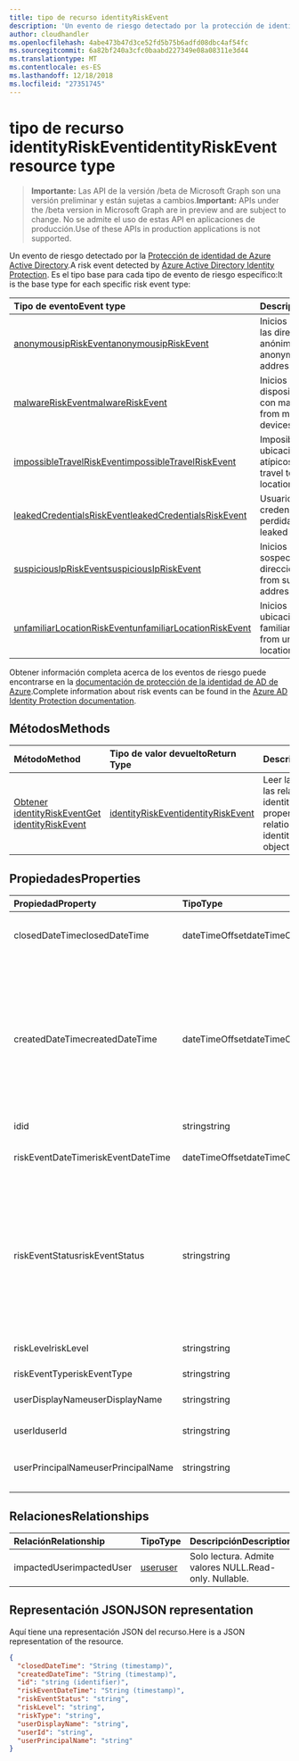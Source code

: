 ```yaml
---
title: tipo de recurso identityRiskEvent
description: 'Un evento de riesgo detectado por la protección de identidad de Azure Active Directory. Es el tipo base para cada tipo de evento de riesgo específico:'
author: cloudhandler
ms.openlocfilehash: 4abe473b47d3ce52fd5b75b6adfd08dbc4af54fc
ms.sourcegitcommit: 6a82bf240a3cfc0baabd227349e08a08311e3d44
ms.translationtype: MT
ms.contentlocale: es-ES
ms.lasthandoff: 12/18/2018
ms.locfileid: "27351745"
---
```

# <a name="identityriskevent-resource-type"></a><span data-ttu-id="307b9-104">tipo de recurso identityRiskEvent</span><span class="sxs-lookup"><span data-stu-id="307b9-104">identityRiskEvent resource type</span></span>

> <span data-ttu-id="307b9-105">**Importante:** Las API de la versión /beta de Microsoft Graph son una versión preliminar y están sujetas a cambios.</span><span class="sxs-lookup"><span data-stu-id="307b9-105">**Important:** APIs under the /beta version in Microsoft Graph are in preview and are subject to change.</span></span> <span data-ttu-id="307b9-106">No se admite el uso de estas API en aplicaciones de producción.</span><span class="sxs-lookup"><span data-stu-id="307b9-106">Use of these APIs in production applications is not supported.</span></span>

<span data-ttu-id="307b9-107">Un evento de riesgo detectado por la [Protección de identidad de Azure Active Directory](https://azure.microsoft.com/en-us/documentation/articles/active-directory-identityprotection/).</span><span class="sxs-lookup"><span data-stu-id="307b9-107">A risk event detected by [Azure Active Directory Identity Protection](https://azure.microsoft.com/en-us/documentation/articles/active-directory-identityprotection/).</span></span> <span data-ttu-id="307b9-108">Es el tipo base para cada tipo de evento de riesgo específico:</span><span class="sxs-lookup"><span data-stu-id="307b9-108">It is the base type for each specific risk event type:</span></span>

| <span data-ttu-id="307b9-109">Tipo de evento</span><span class="sxs-lookup"><span data-stu-id="307b9-109">Event type</span></span>         | <span data-ttu-id="307b9-110">Descripción</span><span class="sxs-lookup"><span data-stu-id="307b9-110">Description</span></span>|
|:---------------|:-----------|
|[<span data-ttu-id="307b9-111">anonymousipRiskEvent</span><span class="sxs-lookup"><span data-stu-id="307b9-111">anonymousipRiskEvent</span></span>](anonymousipriskevent.md) | <span data-ttu-id="307b9-112">Inicios de sesión desde las direcciones IP anónimas.</span><span class="sxs-lookup"><span data-stu-id="307b9-112">Sign-ins from anonymous IP addresses.</span></span> |
|[<span data-ttu-id="307b9-113">malwareRiskEvent</span><span class="sxs-lookup"><span data-stu-id="307b9-113">malwareRiskEvent</span></span>](malwareriskevent.md) | <span data-ttu-id="307b9-114">Inicios de sesión desde dispositivos infectados con malware.</span><span class="sxs-lookup"><span data-stu-id="307b9-114">Sign-ins from malware-infected devices.</span></span> |
|[<span data-ttu-id="307b9-115">impossibleTravelRiskEvent</span><span class="sxs-lookup"><span data-stu-id="307b9-115">impossibleTravelRiskEvent</span></span>](impossibletravelriskevent.md) | <span data-ttu-id="307b9-116">Imposible desplazarse a ubicaciones atípicos.</span><span class="sxs-lookup"><span data-stu-id="307b9-116">Impossible travel to atypical locations.</span></span> |
|[<span data-ttu-id="307b9-117">leakedCredentialsRiskEvent</span><span class="sxs-lookup"><span data-stu-id="307b9-117">leakedCredentialsRiskEvent</span></span>](leakedcredentialsriskevent.md) | <span data-ttu-id="307b9-118">Usuarios con credenciales perdidas.</span><span class="sxs-lookup"><span data-stu-id="307b9-118">Users with leaked credentials.</span></span> |
|[<span data-ttu-id="307b9-119">suspiciousIpRiskEvent</span><span class="sxs-lookup"><span data-stu-id="307b9-119">suspiciousIpRiskEvent</span></span>](suspiciousipriskevent.md) | <span data-ttu-id="307b9-120">Inicios de sesión desde sospechosas direcciones IP.</span><span class="sxs-lookup"><span data-stu-id="307b9-120">Sign-ins from suspicious IP addresses.</span></span> |
|[<span data-ttu-id="307b9-121">unfamiliarLocationRiskEvent</span><span class="sxs-lookup"><span data-stu-id="307b9-121">unfamiliarLocationRiskEvent</span></span>](unfamiliarlocationriskevent.md) | <span data-ttu-id="307b9-122">Inicios de sesión desde ubicaciones no están familiarizadas.</span><span class="sxs-lookup"><span data-stu-id="307b9-122">Sign-ins from unfamiliar locations.</span></span> |

<span data-ttu-id="307b9-123">Obtener información completa acerca de los eventos de riesgo puede encontrarse en la [documentación de protección de la identidad de AD de Azure](https://docs.microsoft.com/en-us/azure/active-directory/active-directory-reporting-risk-events).</span><span class="sxs-lookup"><span data-stu-id="307b9-123">Complete information about risk events can be found in the [Azure AD Identity Protection documentation](https://docs.microsoft.com/en-us/azure/active-directory/active-directory-reporting-risk-events).</span></span>

## <a name="methods"></a><span data-ttu-id="307b9-124">Métodos</span><span class="sxs-lookup"><span data-stu-id="307b9-124">Methods</span></span>

| <span data-ttu-id="307b9-125">Método</span><span class="sxs-lookup"><span data-stu-id="307b9-125">Method</span></span>           | <span data-ttu-id="307b9-126">Tipo de valor devuelto</span><span class="sxs-lookup"><span data-stu-id="307b9-126">Return Type</span></span>    |<span data-ttu-id="307b9-127">Descripción</span><span class="sxs-lookup"><span data-stu-id="307b9-127">Description</span></span>|
|:---------------|:--------|:----------|
|[<span data-ttu-id="307b9-128">Obtener identityRiskEvent</span><span class="sxs-lookup"><span data-stu-id="307b9-128">Get identityRiskEvent</span></span>](../api/identityriskevent-get.md) | [<span data-ttu-id="307b9-129">identityRiskEvent</span><span class="sxs-lookup"><span data-stu-id="307b9-129">identityRiskEvent</span></span>](identityriskevent.md) |<span data-ttu-id="307b9-130">Leer las propiedades y las relaciones del objeto identityRiskEvent.</span><span class="sxs-lookup"><span data-stu-id="307b9-130">Read properties and relationships of identityRiskEvent object.</span></span>|

## <a name="properties"></a><span data-ttu-id="307b9-131">Propiedades</span><span class="sxs-lookup"><span data-stu-id="307b9-131">Properties</span></span>
| <span data-ttu-id="307b9-132">Propiedad</span><span class="sxs-lookup"><span data-stu-id="307b9-132">Property</span></span>     | <span data-ttu-id="307b9-133">Tipo</span><span class="sxs-lookup"><span data-stu-id="307b9-133">Type</span></span>   |<span data-ttu-id="307b9-134">Descripción</span><span class="sxs-lookup"><span data-stu-id="307b9-134">Description</span></span>|
|:---------------|:--------|:----------|
|<span data-ttu-id="307b9-135">closedDateTime</span><span class="sxs-lookup"><span data-stu-id="307b9-135">closedDateTime</span></span>|<span data-ttu-id="307b9-136">dateTimeOffset</span><span class="sxs-lookup"><span data-stu-id="307b9-136">dateTimeOffset</span></span>| <span data-ttu-id="307b9-137">La fecha y hora en que se ha cerrado el evento de riesgo</span><span class="sxs-lookup"><span data-stu-id="307b9-137">The date and time that the risk event was closed</span></span>|
|<span data-ttu-id="307b9-138">createdDateTime</span><span class="sxs-lookup"><span data-stu-id="307b9-138">createdDateTime</span></span>|<span data-ttu-id="307b9-139">dateTimeOffset</span><span class="sxs-lookup"><span data-stu-id="307b9-139">dateTimeOffset</span></span>| <span data-ttu-id="307b9-140">La fecha y hora en que se creó el evento de riesgo.</span><span class="sxs-lookup"><span data-stu-id="307b9-140">The date and time that the risk event was created.</span></span> <span data-ttu-id="307b9-141">Siempre es mayor o igual que la fecha y hora del evento riesgo propio.</span><span class="sxs-lookup"><span data-stu-id="307b9-141">This is always greater than or equal to the datetime of the risk event itself.</span></span> <span data-ttu-id="307b9-142">Ésta es la propiedad correcta para utilizar como filtro al consultar los eventos de riesgo.</span><span class="sxs-lookup"><span data-stu-id="307b9-142">This is the correct property to use as a filter when querying risk events.</span></span>|
|<span data-ttu-id="307b9-143">id</span><span class="sxs-lookup"><span data-stu-id="307b9-143">id</span></span>|<span data-ttu-id="307b9-144">string</span><span class="sxs-lookup"><span data-stu-id="307b9-144">string</span></span>| <span data-ttu-id="307b9-145">Solo lectura</span><span class="sxs-lookup"><span data-stu-id="307b9-145">Read-only</span></span>|
|<span data-ttu-id="307b9-146">riskEventDateTime</span><span class="sxs-lookup"><span data-stu-id="307b9-146">riskEventDateTime</span></span>|<span data-ttu-id="307b9-147">dateTimeOffset</span><span class="sxs-lookup"><span data-stu-id="307b9-147">dateTimeOffset</span></span>| <span data-ttu-id="307b9-148">Fecha y hora en que se produjo el evento de riesgo</span><span class="sxs-lookup"><span data-stu-id="307b9-148">The date and time when the risk event occurred</span></span>|
|<span data-ttu-id="307b9-149">riskEventStatus</span><span class="sxs-lookup"><span data-stu-id="307b9-149">riskEventStatus</span></span>|<span data-ttu-id="307b9-150">string</span><span class="sxs-lookup"><span data-stu-id="307b9-150">string</span></span>| <span data-ttu-id="307b9-151">Los valores posibles son: `active`, `remediated`, `dismissedAsFixed`, `dismissedAsFalsePositive`, `dismissedAsIgnore`, `loginBlocked`, `closedMfaAuto` y `closedMultipleReasons`.</span><span class="sxs-lookup"><span data-stu-id="307b9-151">Possible values are: `active`, `remediated`, `dismissedAsFixed`, `dismissedAsFalsePositive`, `dismissedAsIgnore`, `loginBlocked`, `closedMfaAuto`, `closedMultipleReasons`.</span></span>|
|<span data-ttu-id="307b9-152">riskLevel</span><span class="sxs-lookup"><span data-stu-id="307b9-152">riskLevel</span></span>|<span data-ttu-id="307b9-153">string</span><span class="sxs-lookup"><span data-stu-id="307b9-153">string</span></span>| <span data-ttu-id="307b9-154">Los valores posibles son: `low`, `medium` y `high`.</span><span class="sxs-lookup"><span data-stu-id="307b9-154">Possible values are: `low`, `medium`, `high`.</span></span>|
|<span data-ttu-id="307b9-155">riskEventType</span><span class="sxs-lookup"><span data-stu-id="307b9-155">riskEventType</span></span>|<span data-ttu-id="307b9-156">string</span><span class="sxs-lookup"><span data-stu-id="307b9-156">string</span></span>| <span data-ttu-id="307b9-157">El tipo de riesgo</span><span class="sxs-lookup"><span data-stu-id="307b9-157">The type of risk</span></span>|
|<span data-ttu-id="307b9-158">userDisplayName</span><span class="sxs-lookup"><span data-stu-id="307b9-158">userDisplayName</span></span>|<span data-ttu-id="307b9-159">string</span><span class="sxs-lookup"><span data-stu-id="307b9-159">string</span></span>| <span data-ttu-id="307b9-160">El nombre del usuario en riesgo</span><span class="sxs-lookup"><span data-stu-id="307b9-160">The name of the user at risk</span></span>|
|<span data-ttu-id="307b9-161">userId</span><span class="sxs-lookup"><span data-stu-id="307b9-161">userId</span></span>|<span data-ttu-id="307b9-162">string</span><span class="sxs-lookup"><span data-stu-id="307b9-162">string</span></span>| <span data-ttu-id="307b9-163">El identificador del usuario en riesgo</span><span class="sxs-lookup"><span data-stu-id="307b9-163">The id of the user at risk</span></span>|
|<span data-ttu-id="307b9-164">userPrincipalName</span><span class="sxs-lookup"><span data-stu-id="307b9-164">userPrincipalName</span></span>|<span data-ttu-id="307b9-165">string</span><span class="sxs-lookup"><span data-stu-id="307b9-165">string</span></span>| <span data-ttu-id="307b9-166">El nombre principal de usuario del usuario en riesgo</span><span class="sxs-lookup"><span data-stu-id="307b9-166">The user principal name of the user at risk</span></span>|

## <a name="relationships"></a><span data-ttu-id="307b9-167">Relaciones</span><span class="sxs-lookup"><span data-stu-id="307b9-167">Relationships</span></span>
| <span data-ttu-id="307b9-168">Relación</span><span class="sxs-lookup"><span data-stu-id="307b9-168">Relationship</span></span> | <span data-ttu-id="307b9-169">Tipo</span><span class="sxs-lookup"><span data-stu-id="307b9-169">Type</span></span>   |<span data-ttu-id="307b9-170">Descripción</span><span class="sxs-lookup"><span data-stu-id="307b9-170">Description</span></span>|
|:---------------|:--------|:----------|
|<span data-ttu-id="307b9-171">impactedUser</span><span class="sxs-lookup"><span data-stu-id="307b9-171">impactedUser</span></span>|[<span data-ttu-id="307b9-172">user</span><span class="sxs-lookup"><span data-stu-id="307b9-172">user</span></span>](user.md)| <span data-ttu-id="307b9-p105">Solo lectura. Admite valores NULL.</span><span class="sxs-lookup"><span data-stu-id="307b9-p105">Read-only. Nullable.</span></span>|

## <a name="json-representation"></a><span data-ttu-id="307b9-175">Representación JSON</span><span class="sxs-lookup"><span data-stu-id="307b9-175">JSON representation</span></span>

<span data-ttu-id="307b9-176">Aquí tiene una representación JSON del recurso.</span><span class="sxs-lookup"><span data-stu-id="307b9-176">Here is a JSON representation of the resource.</span></span> 

<!-- {
  "blockType": "resource",
  "optionalProperties": [

  ],
  "@odata.type": "microsoft.graph.identityRiskEvent"
}-->

```json
{
  "closedDateTime": "String (timestamp)",
  "createdDateTime": "String (timestamp)",
  "id": "string (identifier)",
  "riskEventDateTime": "String (timestamp)",
  "riskEventStatus": "string",
  "riskLevel": "string",
  "riskType": "string",
  "userDisplayName": "string",
  "userId": "string",
  "userPrincipalName": "string"
}

```

<!-- uuid: 8fcb5dbc-d5aa-4681-8e31-b001d5168d79
2015-10-25 14:57:30 UTC -->
<!-- {
  "type": "#page.annotation",
  "description": "identityRiskEvent resource",
  "keywords": "",
  "section": "documentation",
  "tocPath": ""
}-->